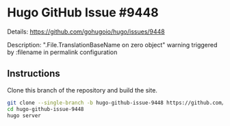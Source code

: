 # Hugo GitHub Issue #9448

Details: <https://github.com/gohugoio/hugo/issues/9448>

Description: ".File.TranslationBaseName on zero object" warning triggered by :filename in permalink configuration

## Instructions

Clone this branch of the repository and build the site.

```bash
git clone --single-branch -b hugo-github-issue-9448 https://github.com/jmooring/hugo-testing hugo-github-issue-9448
cd hugo-github-issue-9448
hugo server
```
